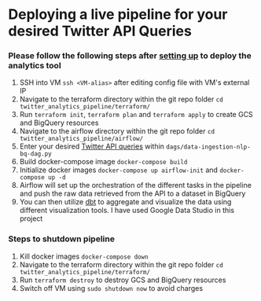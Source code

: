 # Deploying a live pipeline for your desired Twitter API Queries

### Please follow the following steps after [setting up](setup.md) to deploy the analytics tool

1. SSH into VM `ssh <VM-alias>` after editing config file with VM's external IP
2. Navigate to the terraform directory within the git repo folder `cd twitter_analytics_pipeline/terraform/`
3. Run `terraform init`, `terraform plan` and `terraform apply` to create GCS and BigQuery resources
4. Navigate to the airflow directory within the git repo folder `cd twitter_analytics_pipeline/airflow/`
5. Enter your desired [Twitter API queries](https://developer.twitter.com/en/docs/twitter-api/tweets/search/integrate/build-a-query) within `dags/data-ingestion-nlp-bq-dag.py`
6. Build docker-compose image `docker-compose build`
7. Initialize docker images `docker-compose up airflow-init` and `docker-compose up -d`
8. Airflow will set up the orchestration of the different tasks in the pipeline and push the raw data retrieved from the API to a dataset in BigQuery
9. You can then utilize [dbt](dbt.md) to aggregate and visualize the data using different visualization tools. I have used Google Data Studio in this project

### Steps to shutdown pipeline
1. Kill docker images `docker-compose down`
2. Navigate to the terraform directory within the git repo folder `cd twitter_analytics_pipeline/terraform/`
3. Run `terraform destroy` to destroy GCS and BigQuery resources
4. Switch off VM using `sudo shutdown now` to avoid charges
